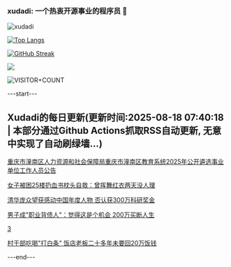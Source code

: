 ### xudadi: 一个热衷开源事业的程序员 👋

![xudadi](https://github-readme-stats-git-masterorgs-github-readme-stats-team.vercel.app/api?username=xudadi)

[![Top Langs](https://github-readme-stats.vercel.app/api/top-langs/?username=xudadi)](https://github.com/anuraghazra/github-readme-stats)

[![GitHub Streak](https://streak-stats.demolab.com?user=xudadi&locale=zh_Hans)](https://git.io/streak-stats)

![](https://raw.githubusercontent.com/xudadi/xudadi/main/assets/github-contribution-grid-snake.svg)

![VISITOR+COUNT](https://komarev.com/ghpvc/?username=xudadi&label=VISITOR+COUNT)


---start---

## Xudadi的每日更新(更新时间:2025-08-18 07:40:18 | 本部分通过Github Actions抓取RSS自动更新, 无意中实现了自动刷绿墙...)

[重庆市潼南区人力资源和社会保障局重庆市潼南区教育系统2025年公开遴选事业单位工作人员公告](https://www.gongkaoleida.com/article/2570152)

[女子被困25楼扔血书枕头自救：曾挥舞红衣两天没人理](https://m.163.com/news/article/K76L4QR4051492T3.html)

[清华庞众望获感动中国年度人物 否认获300万科研奖金](https://m.163.com/news/article/K76JFL7H0530JPVV.html)

[男子成"职业背债人"：觉得这是个机会 200万买断人生](https://m.163.com/news/article/K76FVAIM053469LG.html)

[3](https://m.163.com/touch/news/sub/domestic)

[村干部吃喝"打白条" 饭店老板二十多年未要回20万饭钱](https://m.163.com/news/article/K764KQ20051282UI.html)

---end---
